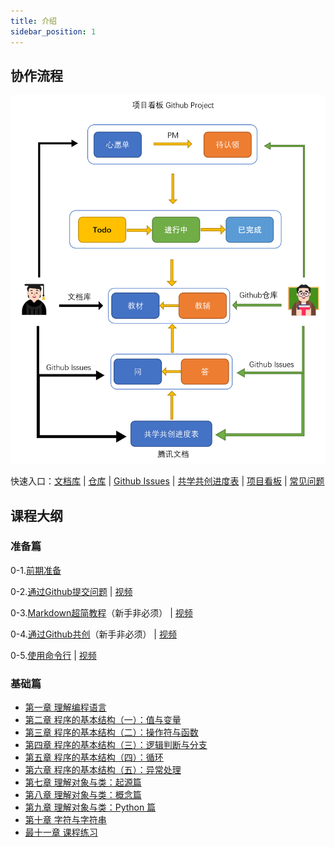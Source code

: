 ```yaml
---
title: 介绍
sidebar_position: 1
---
```

## 协作流程

![image-20230222140000563](intro.assets/image-20230222140000563.png)

快速入口：[文档库](https://coding-newbies-group.github.io/programming-co_creation-docs/docs/intro/) | [仓库](https://github.com/coding-newbies-group/programming-co_creation-docs) | [Github Issues](https://github.com/coding-newbies-group/programming-co_creation-docs/issues) | [共学共创进度表](https://docs.qq.com/sheet/DYkdIT0hKbW1tWmhE?tab=BB08J2) | [项目看板](https://github.com/orgs/coding-newbies-group/projects/1) | [常见问题](https://coding-newbies-group.github.io/programming-co_creation-docs/docs/files/qa)

## 课程大纲

### 准备篇
0-1.[前期准备](https://coding-newbies-group.github.io/programming-co_creation-docs/docs/windows/p0/p0-0-prep)

0-2.[通过Github提交问题](https://coding-newbies-group.github.io/programming-co_creation-docs/docs/windows/p0/p0-4-issues) | [视频](https://www.bilibili.com/video/BV1V24y1H73p/?vd_source=4a888db8814702b2062fcaf2575be745)

0-3.[Markdown超简教程](https://coding-newbies-group.github.io/programming-co_creation-docs/docs/windows/p0/p0-2-markdown)（新手非必须） | [视频](https://www.bilibili.com/video/BV1Ho4y1v79V/?vd_source=4a888db8814702b2062fcaf2575be745)

0-4.[通过Github共创](https://www.bilibili.com/video/BV1S54y1w7XN/?vd_source=4a888db8814702b2062fcaf2575be745)（新手非必须） | [视频](https://www.bilibili.com/video/BV1S54y1w7XN/?vd_source=4a888db8814702b2062fcaf2575be745)

0-5.[使用命令行](https://coding-newbies-group.github.io/programming-co_creation-docs/docs/windows/p0/p0-1-cli) | [视频](https://www.bilibili.com/video/BV1Jo4y1Y7SC/?vd_source=4a888db8814702b2062fcaf2575be745)


### 基础篇

* [第一章 理解编程语言](./pilot/p1-1-understanding-programming-languages.md)
* [第二章 程序的基本结构（一）：值与变量](./pilot/p1-2-structure-1.md)
* [第三章 程序的基本结构（二）：操作符与函数](./pilot/p1-3-structure-2.md)
* [第四章 程序的基本结构（三）：逻辑判断与分支](./pilot/p1-4-structure-3.md)
* [第五章 程序的基本结构（四）：循环](./pilot/p1-5-structure-4.md)
* [第六章 程序的基本结构（五）：异常处理](./pilot/p1-6-structure-5.md)
* [第七章 理解对象与类：起源篇](./pilot/p1-7-oo-1.md)
* [第八章 理解对象与类：概念篇](./pilot/p1-8-oo-2.md)
* [第九章 理解对象与类：Python 篇](./pilot/p1-9-oo-3.md)
* [第十章 字符与字符串](./pilot/p1-a-string.md)
* [最十一章 课程练习](./pilot/p1-b-final.md)